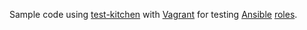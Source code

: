 Sample code using [test-kitchen](https://github.com/test-kitchen/test-kitchen) with [Vagrant](https://www.vagrantup.com/) for testing [Ansible](https://github.com/ansible) [roles](https://docs.ansible.com/ansible/2.7/user_guide/playbooks_reuse_roles.html).
